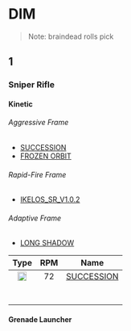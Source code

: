 # DIM
> Note: braindead rolls pick

## 1
### Sniper Rifle
#### Kinetic
###### Aggressive Frame
- [SUCCESSION]
- [FROZEN ORBIT]

###### Rapid-Fire Frame
- [IKELOS_SR_V1.0.2]

###### Adaptive Frame
- [LONG SHADOW]

|  Type | RPM  | Name  |
| :------------: | :------------: | :------------: |
|  <img src="https://www.light.gg/Content/Images/kinetic-small-icon.png" width="18"> |72| [SUCCESSION]  |
|   |   |   |
|   |   |   |
|   |   |   |
|   |   |   |
|   |   |   |
|   |   |   |
|   |   |   |







#### Grenade Launcher
[//]: #
 [FROZEN ORBIT]: <https://www.light.gg/db/items/3473290087/frozen-orbit/>
 [TRUTHTELLER]: <https://www.light.gg/db/items/1946491241/truthteller/>
 [FIRST IN, LAST OUT]: <https://www.light.gg/db/items/3616586446/first-in-last-out/>
 [IKELOS_SR_V1.0.2]: <https://www.light.gg/db/items/1253087083/ikelos-sr-v102/>
 [SUCCESSION]: <https://www.light.gg/db/items/2990047042/succession/>
 [LONG SHADOW]: <https://www.light.gg/db/items/3745990145/long-shadow/>
